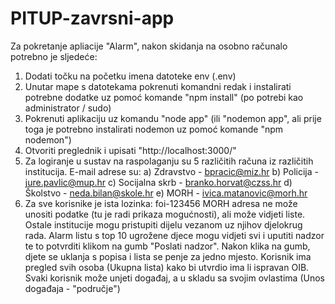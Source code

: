 # PITUP-zavrsni-app

Za pokretanje apliacije "Alarm", nakon skidanja na osobno računalo potrebno je sljedeće:
1. Dodati točku na početku imena datoteke env (.env)
2. Unutar mape s datotekama pokrenuti komandni redak i instalirati potrebne dodatke uz pomoć komande "npm install" (po potrebi kao administrator / sudo)
3. Pokrenuti aplikaciju uz komandu "node app" (ili "nodemon app", ali prije toga je potrebno instalirati nodemon uz pomoć komande "npm nodemon")
4. Otvoriti preglednik i upisati "http://localhost:3000/"
5. Za logiranje u sustav na raspolaganju su 5 različitih računa iz različitih institucija. E-mail adrese su:
  a) Zdravstvo - bpracic@miz.hr
  b) Policija - jure.pavlic@mup.hr
  c) Socijalna skrb - branko.horvat@czss.hr
  d) Školstvo - neda.bilan@skole.hr
  e) MORH - ivica.matanovic@morh.hr
6. Za sve korisnike je ista lozinka: foi-123456
MORH adresa ne može unositi podatke (tu je radi prikaza mogućnosti), ali može vidjeti liste.
Ostale institucije mogu pristupiti dijelu vezanom uz njihov djelokrug rada.
Alarm listu s top 10 ugrožene djece mogu vidjeti svi i uputiti nadzor te to potvrditi klikom na gumb "Poslati nadzor". Nakon klika na gumb, djete se uklanja s popisa i lista se penje za jedno mjesto.
Korisnik ima pregled svih osoba (Ukupna lista) kako bi utvrdio ima li ispravan OIB.
Svaki korisnik može unjeti događaj, a u skladu sa svojim ovlastima (Unos događaja - "područje")

